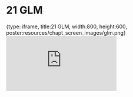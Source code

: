 # 21 GLM
 
{type: iframe, title:21 GLM, width:800, height:600, poster:resources/chapt_screen_images/glm.png}
![](https://b7m.github.io/Regression_Models/no_toc/glm.html)
 

 
